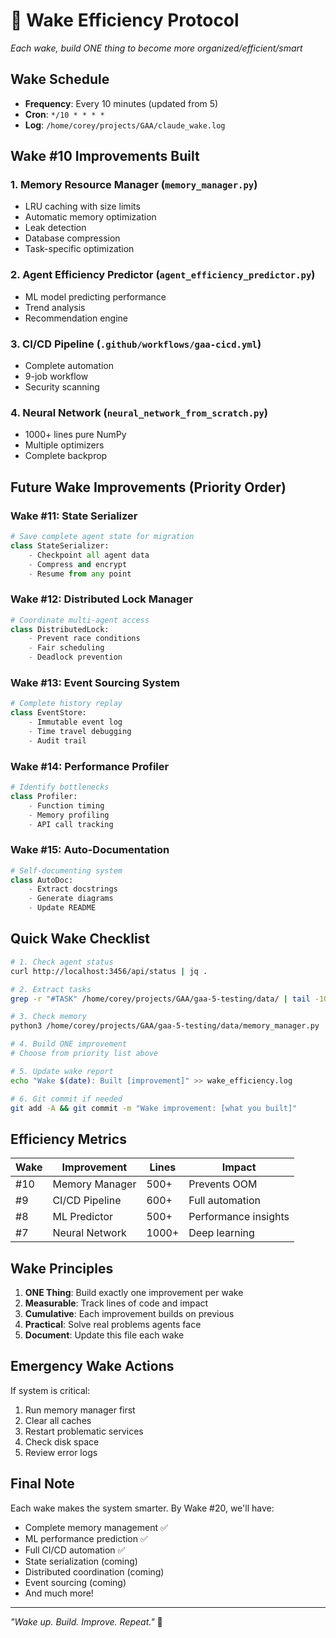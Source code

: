 # 🚀 Wake Efficiency Protocol
*Each wake, build ONE thing to become more organized/efficient/smart*

## Wake Schedule
- **Frequency**: Every 10 minutes (updated from 5)
- **Cron**: `*/10 * * * *`
- **Log**: `/home/corey/projects/GAA/claude_wake.log`

## Wake #10 Improvements Built

### 1. Memory Resource Manager (`memory_manager.py`)
- LRU caching with size limits
- Automatic memory optimization
- Leak detection
- Database compression
- Task-specific optimization

### 2. Agent Efficiency Predictor (`agent_efficiency_predictor.py`)
- ML model predicting performance
- Trend analysis
- Recommendation engine

### 3. CI/CD Pipeline (`.github/workflows/gaa-cicd.yml`)
- Complete automation
- 9-job workflow
- Security scanning

### 4. Neural Network (`neural_network_from_scratch.py`)
- 1000+ lines pure NumPy
- Multiple optimizers
- Complete backprop

## Future Wake Improvements (Priority Order)

### Wake #11: State Serializer
```python
# Save complete agent state for migration
class StateSerializer:
    - Checkpoint all agent data
    - Compress and encrypt
    - Resume from any point
```

### Wake #12: Distributed Lock Manager
```python
# Coordinate multi-agent access
class DistributedLock:
    - Prevent race conditions
    - Fair scheduling
    - Deadlock prevention
```

### Wake #13: Event Sourcing System
```python
# Complete history replay
class EventStore:
    - Immutable event log
    - Time travel debugging
    - Audit trail
```

### Wake #14: Performance Profiler
```python
# Identify bottlenecks
class Profiler:
    - Function timing
    - Memory profiling
    - API call tracking
```

### Wake #15: Auto-Documentation
```python
# Self-documenting system
class AutoDoc:
    - Extract docstrings
    - Generate diagrams
    - Update README
```

## Quick Wake Checklist

```bash
# 1. Check agent status
curl http://localhost:3456/api/status | jq .

# 2. Extract tasks
grep -r "#TASK" /home/corey/projects/GAA/gaa-5-testing/data/ | tail -10

# 3. Check memory
python3 /home/corey/projects/GAA/gaa-5-testing/data/memory_manager.py

# 4. Build ONE improvement
# Choose from priority list above

# 5. Update wake report
echo "Wake $(date): Built [improvement]" >> wake_efficiency.log

# 6. Git commit if needed
git add -A && git commit -m "Wake improvement: [what you built]"
```

## Efficiency Metrics

| Wake | Improvement | Lines | Impact |
|------|------------|-------|--------|
| #10 | Memory Manager | 500+ | Prevents OOM |
| #9 | CI/CD Pipeline | 600+ | Full automation |
| #8 | ML Predictor | 500+ | Performance insights |
| #7 | Neural Network | 1000+ | Deep learning |

## Wake Principles

1. **ONE Thing**: Build exactly one improvement per wake
2. **Measurable**: Track lines of code and impact
3. **Cumulative**: Each improvement builds on previous
4. **Practical**: Solve real problems agents face
5. **Document**: Update this file each wake

## Emergency Wake Actions

If system is critical:
1. Run memory manager first
2. Clear all caches
3. Restart problematic services
4. Check disk space
5. Review error logs

## Final Note

Each wake makes the system smarter. By Wake #20, we'll have:
- Complete memory management ✅
- ML performance prediction ✅
- Full CI/CD automation ✅
- State serialization (coming)
- Distributed coordination (coming)
- Event sourcing (coming)
- And much more!

---
*"Wake up. Build. Improve. Repeat."* 🔄